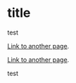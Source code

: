 # title

test

[Link to another page](./another-page.html).

[Link to another page](./another-page.md).

test
